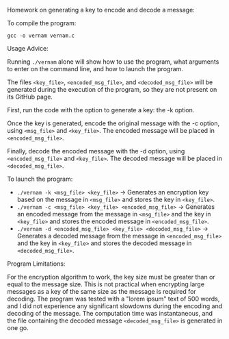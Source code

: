 
Homework on generating a key to encode and decode a message:

To compile the program:

```
gcc -o vernam vernam.c
```

Usage Advice:

Running `./vernam` alone will show how to use the program, what arguments to enter on the command line, and how to launch the program.

The files `<key_file>`, `<encoded_msg_file>`, and `<decoded_msg_file>` will be generated during the execution of the program, so they are not present on its GitHub page.

First, run the code with the option to generate a key: the -k option.

Once the key is generated, encode the original message with the -c option, using `<msg_file>` and `<key_file>`. The encoded message will be placed in `<encoded_msg_file>`.

Finally, decode the encoded message with the -d option, using `<encoded_msg_file>` and `<key_file>`. The decoded message will be placed in `<decoded_msg_file>`.

To launch the program:

- `./vernam -k <msg_file> <key_file>` -> Generates an encryption key based on the message in `<msg_file>` and stores the key in `<key_file>`.
- `./vernam -c <msg_file> <key_file> <encoded_msg_file>` -> Generates an encoded message from the message in `<msg_file>` and the key in `<key_file>` and stores the encoded message in `<encoded_msg_file>`.
- `./vernam -d <encoded_msg_file> <key_file> <decoded_msg_file>` -> Generates a decoded message from the message in `<encoded_msg_file>` and the key in `<key_file>` and stores the decoded message in `<decoded_msg_file>`.

Program Limitations:

For the encryption algorithm to work, the key size must be greater than or equal to the message size. This is not practical when encrypting large messages as a key of the same size as the message is required for decoding. The program was tested with a "lorem ipsum" text of 500 words, and I did not experience any significant slowdowns during the encoding and decoding of the message. The computation time was instantaneous, and the file containing the decoded message `<decoded_msg_file>` is generated in one go.
